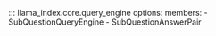 ::: llama_index.core.query_engine
    options:
      members:
        - SubQuestionQueryEngine
        - SubQuestionAnswerPair
